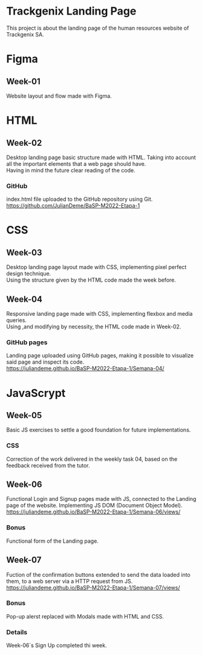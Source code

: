 # Trackgenix Landing Page
This project is about the landing page of the human resources website of Trackgenix SA. 

# Figma
## Week-01

Website layout and flow made with Figma.

# HTML
## Week-02

Desktop landing page basic structure made with HTML. 
Taking into account all the important elements that a web page should have.
<br />
Having in mind the future clear reading of the code.
### GitHub
index.html file uploaded to the GitHub repository using Git.
<br />
https://github.com/JulianDeme/BaSP-M2022-Etapa-1


# CSS
## Week-03

Desktop landing page layout made with CSS, implementing pixel perfect design technique. 
<br />
Using the structure given by the HTML code made the week before.

## Week-04

Responsive landing page made with CSS, implementing flexbox and media queries. 
<br />
Using ,and modifying by necessity, the HTML code made in Week-02.

### GitHub pages
Landing page uploaded using GitHub pages, making it possible to visualize said page and inspect its code.
<br />
https://juliandeme.github.io/BaSP-M2022-Etapa-1/Semana-04/

# JavaScrypt
## Week-05

 Basic JS exercises to settle a good foundation for future implementations.
<br />

### CSS
Correction of the work delivered in the weekly task 04, based on the feedback received from the tutor.

## Week-06

Functional Login and Signup pages made with JS, connected to the Landing page of the website. Implementing JS DOM (Document Object Model).
<br />
https://juliandeme.github.io/BaSP-M2022-Etapa-1/Semana-06/views/

### Bonus
Functional form of the Landing page.

## Week-07

Fuction of the confirmation buttons extended to send the data loaded into them, to a web server via a HTTP request from JS.
<br />
https://juliandeme.github.io/BaSP-M2022-Etapa-1/Semana-07/views/

### Bonus
Pop-up alerst replaced with Modals made with HTML and CSS.

### Details
Week-06´s Sign Up completed thi week.







